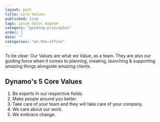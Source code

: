 ```yaml
---
layout: post
title: Core Values
published: true
tags: ipsum dolor magnam
category: "guiding-principles"
order: 1
date: ""
categories: "at-the-office"
---
```



To be clear: Our Values are what we Value, as a team. They are also our guiding force when it comes to planning, creating, launching & supporting amazing things alongside amazing clients.

## Dynamo's 5 Core Values
1. Be experts In our respective fields.
2. Make people around you better.
3. Take care of your team and they will take care of your company.
4. We care about our work.
5. We embrace change.



